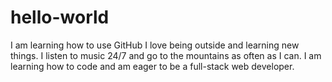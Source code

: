 # hello-world
I am learning how to use GitHub 
I love being outside and learning new things. I listen to music 24/7 and go to the mountains as often as I can.
I am learning how to code and am eager to be a full-stack web developer.
